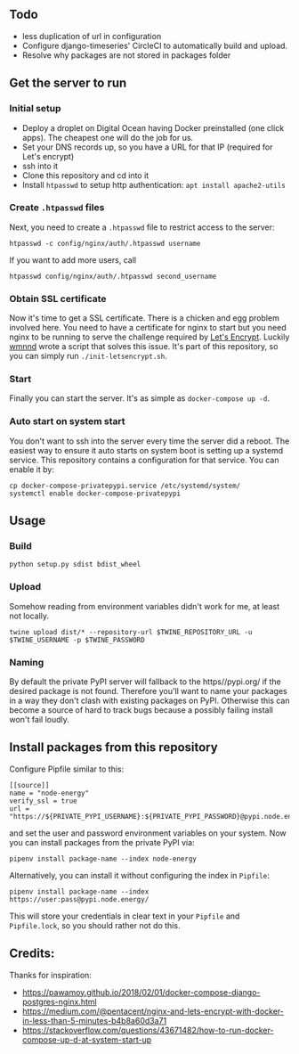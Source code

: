 ## Todo
* less duplication of url in configuration
* Configure django-timeseries' CircleCI to automatically build and upload.
* Resolve why packages are not stored in packages folder

## Get the server to run

### Initial setup

* Deploy a droplet on Digital Ocean having Docker preinstalled (one click apps). The cheapest one will do the job for us.
* Set your DNS records up, so you have a URL for that IP (required for Let's encrypt)
* ssh into it
* Clone this repository and cd into it
* Install `htpasswd` to setup http authentication: `apt install apache2-utils`

### Create `.htpasswd` files

Next, you need to create a `.htpasswd` file to restrict access to the server:

`htpasswd -c config/nginx/auth/.htpasswd username`

If you want to add more users, call

`htpasswd config/nginx/auth/.htpasswd second_username`

### Obtain SSL certificate
Now it's time to get a SSL certificate. There is a chicken and egg problem involved here.
You need to have a certificate for nginx to start but you need nginx to be running to serve the challenge required by [Let's Encrypt](https://letsencrypt.org/).
Luckily [wmnnd](https://github.com/wmnnd/nginx-certbot) wrote a script that solves this issue.
It's part of this repository, so you can simply run `./init-letsencrypt.sh`.

### Start
Finally you can start the server. It's as simple as `docker-compose up -d`.


### Auto start on system start
You don't want to ssh into the server every time the server did a reboot. 
The easiest way to ensure it auto starts on system boot is setting up a systemd service.
This repository contains a configuration for that service.
You can enable it by: 

```
cp docker-compose-privatepypi.service /etc/systemd/system/
systemctl enable docker-compose-privatepypi
```

## Usage

### Build

`python setup.py sdist bdist_wheel`

### Upload
Somehow reading from environment variables didn't work for me, at least not locally.

`twine upload dist/* --repository-url $TWINE_REPOSITORY_URL -u $TWINE_USERNAME -p $TWINE_PASSWORD`

### Naming
By default the private PyPI server will fallback to the https//pypi.org/ if the desired package is not found.
Therefore you'll want to name your packages in a way they don't clash with existing packages on PyPI.
Otherwise this can become a source of hard to track bugs because a possibly failing install won't fail loudly.


## Install packages from this repository
Configure Pipfile similar to this:
```
[[source]]
name = "node-energy"
verify_ssl = true
url = "https://${PRIVATE_PYPI_USERNAME}:${PRIVATE_PYPI_PASSWORD}@pypi.node.energy"
```

and set the user and password environment variables on your system.
Now you can install packages from the private PyPI via:

`pipenv install package-name --index node-energy`

Alternatively, you can install it without configuring the index in `Pipfile`: 

`pipenv install package-name --index https://user:pass@pypi.node.energy/`

This will store your credentials in clear text in your `Pipfile` and `Pipfile.lock`, so you should rather not do this.

## Credits:

Thanks for inspiration:
* https://pawamoy.github.io/2018/02/01/docker-compose-django-postgres-nginx.html
* https://medium.com/@pentacent/nginx-and-lets-encrypt-with-docker-in-less-than-5-minutes-b4b8a60d3a71
* https://stackoverflow.com/questions/43671482/how-to-run-docker-compose-up-d-at-system-start-up
